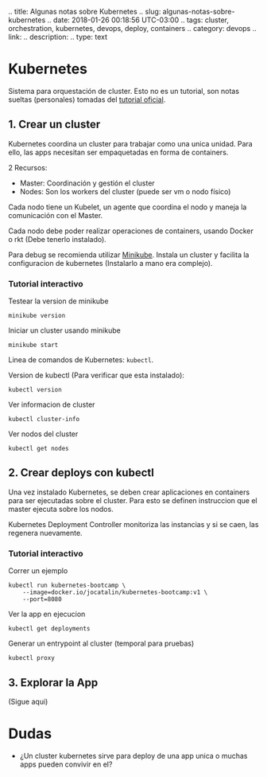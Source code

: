 .. title: Algunas notas sobre Kubernetes
.. slug: algunas-notas-sobre-kubernetes
.. date: 2018-01-26 00:18:56 UTC-03:00
.. tags: cluster, orchestration, kubernetes, devops, deploy, containers
.. category: devops
.. link:
.. description:
.. type: text

# Kubernetes

Sistema para orquestación de cluster. Esto no es un tutorial, son notas sueltas
(personales) tomadas del [tutorial oficial](https://kubernetes.io).

## 1. Crear un cluster

Kubernetes coordina un cluster para trabajar como una unica unidad. Para ello,
las apps necesitan ser empaquetadas en forma de containers.

2 Recursos:

 + Master: Coordinación y gestión el cluster
 + Nodes: Son los workers del cluster (puede ser vm o nodo físico)

Cada nodo tiene un Kubelet, un agente que coordina el nodo y maneja la
comunicación con el Master.

Cada nodo debe poder realizar operaciones de containers, usando Docker o rkt
(Debe tenerlo instalado).

Para debug se recomienda utilizar [Minikube](https://github.com/kubernetes/minikube).
Instala un cluster y facilita la configuracion de kubernetes (Instalarlo a mano
era complejo).

### Tutorial interactivo

Testear la version de minikube

	minikube version

Iniciar un cluster usando minikube

	minikube start

Linea de comandos de Kubernetes: `kubectl`.

Version de kubectl (Para verificar que esta instalado):

	kubectl version

Ver informacion de cluster

	kubectl cluster-info

Ver nodos del cluster

	kubectl get nodes

## 2. Crear deploys con kubectl

Una vez instalado Kubernetes, se deben crear aplicaciones en containers para ser
ejecutadas sobre el cluster. Para esto se definen instruccion que el master
ejecuta sobre los nodos.

Kubernetes Deployment Controller monitoriza las instancias y si se caen, las
regenera nuevamente.

### Tutorial interactivo

Correr un ejemplo

	kubectl run kubernetes-bootcamp \
		--image=docker.io/jocatalin/kubernetes-bootcamp:v1 \
		--port=8080

Ver la app en ejecucion

	kubectl get deployments

Generar un entrypoint al cluster (temporal para pruebas)

	kubectl proxy

## 3. Explorar la App

(Sigue aqui)

# Dudas

 + ¿Un cluster kubernetes sirve para deploy de una app unica o muchas apps
 pueden convivir en el?
